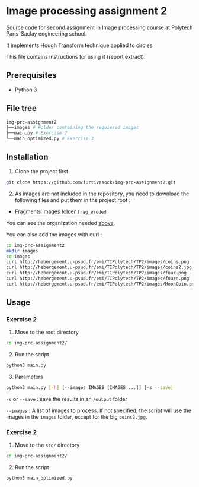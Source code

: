 # Image processing assignment 2

Source code for second assignment in Image processing course at Polytech Paris-Saclay engineering school.

It implements Hough Transform technique applied to circles.

This file contains instructions for using it (report extract).

## Prerequisites

- Python 3

## File tree

```sh
img-prc-assignment2
├──images # Folder containing the requiered images
├──main.py # Exercise 2
└──main_optimized.py # Exercise 3
```

## Installation

1. Clone the project first

```sh
git clone https://github.com/furtivesock/img-prc-assignment2.git
```

2. As images are not included in the repository, you need to download the following files and put them in the project root :
  - [Fragments images folder `frag_eroded`](http://hebergement.u-psud.fr/emi/TIPolytech/TP2/images)

You can see the organization needed [above](#file-tree).

You can also add the images with curl :
```sh
cd img-prc-assignment2
mkdir images
cd images
curl http://hebergement.u-psud.fr/emi/TIPolytech/TP2/images/coins.png --output coins.png
curl http://hebergement.u-psud.fr/emi/TIPolytech/TP2/images/coins2.jpg --output coins2.jpg
curl http://hebergement.u-psud.fr/emi/TIPolytech/TP2/images/four.png --output four.png
curl http://hebergement.u-psud.fr/emi/TIPolytech/TP2/images/fourn.png --output fourn.png
curl http://hebergement.u-psud.fr/emi/TIPolytech/TP2/images/MoonCoin.png --output MoonCoin.png
```
## Usage
### Exercise 2

1. Move to the root directory

```sh
cd img-prc-assignment2/
```

2. Run the script

```sh
python3 main.py
```

3. Parameters
```sh
python3 main.py [-h] [--images IMAGES [IMAGES ...]] [-s --save]
```
`-s` or `--save` : save the results in an `/output` folder

`--images` : A list of images to process.
 If not specified, the script will use the images in the `images` folder, except for the big `coins2.jpg`.

### Exercise 2

1. Move to the `src/` directory

```sh
cd img-prc-assignment2/
```

2. Run the script

```sh
python3 main_optimized.py
```
